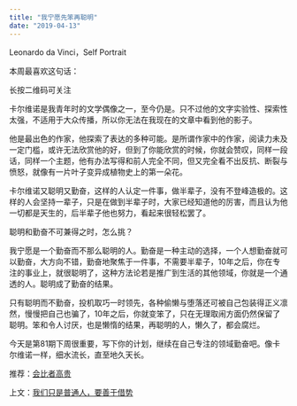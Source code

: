 ```yaml
---
title: "我宁愿先笨再聪明"
date: "2019-04-13"
---
```


Leonardo da Vinci，Self Portrait

  

本周最喜欢这句话：

长按二维码可关注

卡尔维诺是我青年时的文学偶像之一，至今仍是。只不过他的文字实验性、探索性太强，不适用于大众传播，所以你无法在我现在的文章中看到他的影子。

他是最出色的作家，他探索了表达的多种可能。是所谓作家中的作家，阅读力未及一定门槛，或许无法欣赏他的好，但到了你能欣赏的时候，你就会赞叹，同样一段话，同样一个主题，他有办法写得和前人完全不同，但又完全看不出反抗、断裂与愤怒，就像有一片叶子变异成植物史上的第一朵花。

卡尔维诺又聪明又勤奋，这样的人认定一件事，做半辈子，没有不登峰造极的。这样的人会坚持一辈子，只是在做到半辈子时，大家已经知道他的厉害，而且认为他一切都是天生的，后半辈子他也努力，看起来很轻松罢了。

聪明和勤奋不可兼得之时，怎么挑？

我宁愿是一个勤奋而不那么聪明的人。勤奋是一种主动的选择，一个人想勤奋就可以勤奋，大方向不错，勤奋地聚焦于一件事，不需要半辈子，10年之后，你在专注的事业上，就很聪明了，这种方法论若是推广到生活的其他领域，你就是一个通透的人。聪明成了勤奋的结果。

只有聪明而不勤奋，投机取巧一时领先，各种偷懒与堕落还可被自己包装得正义凛然，慢慢把自己也骗了，10年之后，你就变笨了，只在无理取闹方面仍然保留了聪明。笨和令人讨厌，也是懒惰的结果，再聪明的人，懒久了，都会腐烂。

今天是第81期下周很重要，写下你的计划，继续在自己专注的领域勤奋吧。像卡尔维诺一样，细水流长，直至地久天长。

  

推荐：[会比者高贵](http://mp.weixin.qq.com/s?__biz=MjM5NDU0Mjk2MQ==&mid=2651633102&idx=1&sn=76369af2b1ccd6a65cbb024bfcb42869&chksm=bd7e31d08a09b8c679abf15c359308b79243921256dfbd3da68683238816c0ab2e1276fda73d&scene=21#wechat_redirect)  

上文：[我们只是普通人，要善于借势](http://mp.weixin.qq.com/s?__biz=MjM5NDU0Mjk2MQ==&mid=2651633167&idx=1&sn=5645ecab9b39f82fa4f8667065ddcf95&chksm=bd7e32118a09bb0763c221e523ce4abf720b29afd24de31fe2ab651c3e9d0fb4c98cb5625510&scene=21#wechat_redirect)
